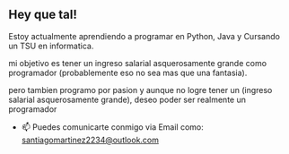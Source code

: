 ## Hey que tal!

<!--


-->
Estoy actualmente aprendiendo a programar en Python, Java y Cursando un TSU en informatica.

mi objetivo es tener un ingreso salarial asquerosamente grande como programador
(probablemente eso no sea mas que una fantasia).

pero tambien programo por pasion y aunque no logre tener un (ingreso salarial asquerosamente grande),
deseo poder ser realmente un programador


- 📫 Puedes comunicarte conmigo via Email como: santiagomartinez2234@outlook.com 
